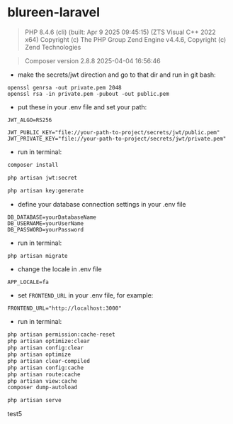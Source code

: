 # blureen-laravel

> PHP 8.4.6 (cli) (built: Apr 9 2025 09:45:15) (ZTS Visual C++ 2022 x64)
> Copyright (c) The PHP Group
> Zend Engine v4.4.6, Copyright (c) Zend Technologies

> Composer version 2.8.8 2025-04-04 16:56:46

-   make the secrets/jwt direction and go to that dir and run in git bash:

```
openssl genrsa -out private.pem 2048
openssl rsa -in private.pem -pubout -out public.pem
```

-   put these in your .env file and set your path:

```dotenv
JWT_ALGO=RS256

JWT_PUBLIC_KEY="file://your-path-to-project/secrets/jwt/public.pem"
JWT_PRIVATE_KEY="file://your-path-to-project/secrets/jwt/private.pem"
```

-   run in terminal:

```bash
composer install
```

```bash
php artisan jwt:secret
```

```bash
php artisan key:generate
```

-   define your database connection settings in your .env file

```dotenv
DB_DATABASE=yourDatabaseName
DB_USERNAME=yourUserName
DB_PASSWORD=yourPassword
```

-   run in terminal:

```bash
php artisan migrate
```

-   change the locale in .env file

```dotenv
APP_LOCALE=fa
```

-   set `FRONTEND_URL` in your .env file, for example:

```dotenv
FRONTEND_URL="http://localhost:3000"
```

-   run in terminal:

```bash
php artisan permission:cache-reset
php artisan optimize:clear
php artisan config:clear
php artisan optimize
php artisan clear-compiled
php artisan config:cache
php artisan route:cache
php artisan view:cache
composer dump-autoload
```

```bash
php artisan serve
```

test5
